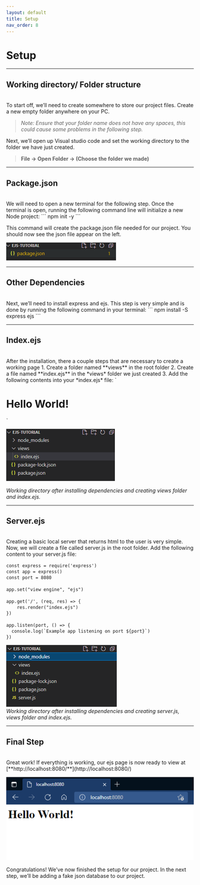 ```yaml
---
layout: default
title: Setup
nav_order: 8
---
```


# Setup
- - - -

## Working directory/ Folder structure 
<br>
To start off, we’ll need to create somewhere to store our project files. Create a new empty folder anywhere on your PC.

> *Note: Ensure that your folder name does not have any spaces, this could cause some problems in the following step.*

Next, we’ll open up Visual studio code and set the working directory to the folder we have just created.

> **File -> Open Folder -> (Choose the folder we made)**

- - - -

## Package.json
<br>
We will need to open a new terminal for the following step. Once the terminal is open, running the following command line will initialize a new Node project: 
```
npm init -y
```

This command will create the package.json file needed for our project. You should now see the json file appear on the left. 

![package.json file](https://github.com/iantelli/Yasmina-Ian/blob/gh-pages/assets/images/package.png?raw=true)

- - - -

## Other Dependencies
<br>
Next, we’ll need to install express and ejs. This step is very simple and is done by running the following command in your terminal:
```
npm install -S express ejs
```

- - - -

## Index.ejs
<br>
After the installation, there a couple steps that are necessary to create a working page
1. Create a folder named **views** in the root folder
2. Create a file named **index.ejs** in the *views* folder we just created
3. Add the following contents into your *index.ejs* file: `<h1>Hello World!</h1>`


![Working directory after installing dependencies and creating views folder and index.ejs.](https://github.com/iantelli/Yasmina-Ian/blob/gh-pages/assets/images/directory.png?raw=true)

*Working directory after installing dependencies and creating views folder and index.ejs.*

- - - -

## Server.ejs
<br>
Creating a basic local server that returns html to the user is very simple. Now, we will create a file called server.js in the root folder. Add the following content to your server.js file: 

```
const express = require('express')
const app = express()
const port = 8080
 
app.set("view engine", "ejs")
 
app.get('/', (req, res) => {
    res.render("index.ejs")
})
 
app.listen(port, () => {
  console.log(`Example app listening on port ${port}`)
})
```

![Working directory after installing dependencies and creating server.js, views folder and index.ejs.](https://github.com/iantelli/Yasmina-Ian/blob/gh-pages/assets/images/finalDirectory.png?raw=true)
<br>
*Working directory after installing dependencies and creating server.js, views folder and index.ejs.*

- - - -

## Final Step
<br>
Great work! If everything is working, our ejs page is now ready to view at [**http://localhost:8080/**](http://localhost:8080/)

![image of web browser displaying index.ejs](https://github.com/iantelli/Yasmina-Ian/blob/gh-pages/assets/images/helloWorld.png?raw=true)

Congratulations! We’ve now finished the setup for our project. In the next step, we’ll be adding a fake json database to our project. 
